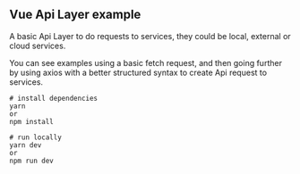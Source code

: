 ## Vue Api Layer example

A basic Api Layer to do requests to services, they could be local, external or cloud services.

You can see examples using a basic fetch request, and then going further by using axios with
a better structured syntax to create Api request to services.

```
# install dependencies
yarn
or
npm install

# run locally
yarn dev
or
npm run dev
```
